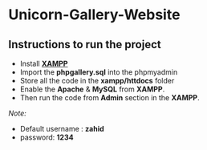 # Unicorn-Gallery-Website

## Instructions to run the project

- Install [**XAMPP**](https://www.apachefriends.org/index.html)
- Import the **phpgallery.sql** into the phpmyadmin
- Store all the code in the **xampp/httdocs** folder
- Enable the **Apache** & **MySQL** from **XAMPP**.
- Then run the code from **Admin** section in the **XAMPP**.

 *Note:*
- Default username : **zahid**
- password: **1234**



